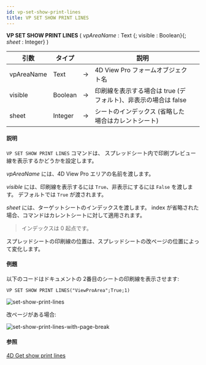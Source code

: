```yaml
---
id: vp-set-show-print-lines
title: VP SET SHOW PRINT LINES
---
```


<!-- REF #_method_.VP SET SHOW PRINT LINES.Syntax -->

**VP SET SHOW PRINT LINES** ( _vpAreaName_ : Text {; visible : Boolean}{; _sheet_ : Integer} )<!-- END REF -->

<!-- REF #_method_.VP SET SHOW PRINT LINES.Params -->

| 引数         | タイプ     |    | 説明                                                        |                  |
| ---------- | ------- | -- | --------------------------------------------------------- | ---------------- |
| vpAreaName | Text    | -> | 4D View Pro フォームオブジェクト名                                   |                  |
| visible    | Boolean | -> | 印刷線を表示する場合は true (デフォルト)、非表示の場合は false |                  |
| sheet      | Integer | -> | シートのインデックス (省略した場合はカレントシート)            | <!-- END REF --> |

#### 説明

`VP SET SHOW PRINT LINES` コマンドは、<!-- REF #_method_.VP SET SHOW PRINT LINES.Summary --> スプレッドシート内で印刷プレビュー線を表示するかどうかを設定します<!-- END REF -->。

_vpAreaName_ には、4D View Pro エリアの名前を渡します。

_visible_ には、印刷線を表示するには `True`、非表示にするには `False` を渡します。 デフォルトでは `True` が渡されます。

_sheet_ には、ターゲットシートのインデックスを渡します。 index が省略された場合、コマンドはカレントシートに対して適用されます。

> インデックスは 0 起点です。

スプレッドシートの印刷線の位置は、スプレッドシートの改ページの位置によって変化します。

#### 例題

以下のコードはドキュメントの 2番目のシートの印刷線を表示させます:

```4d
VP SET SHOW PRINT LINES("ViewProArea";True;1)

```

![set-show-print-lines](../../assets/en/ViewPro/vp-set-show-print-lines.png)

改ページがある場合:

![set-show-print-lines-with-page-break](../../assets/en/ViewPro/vp-set-show-print-lines-page-break.png)

#### 参照

[4D Get show print lines](vp-get-show-print-lines.md)
